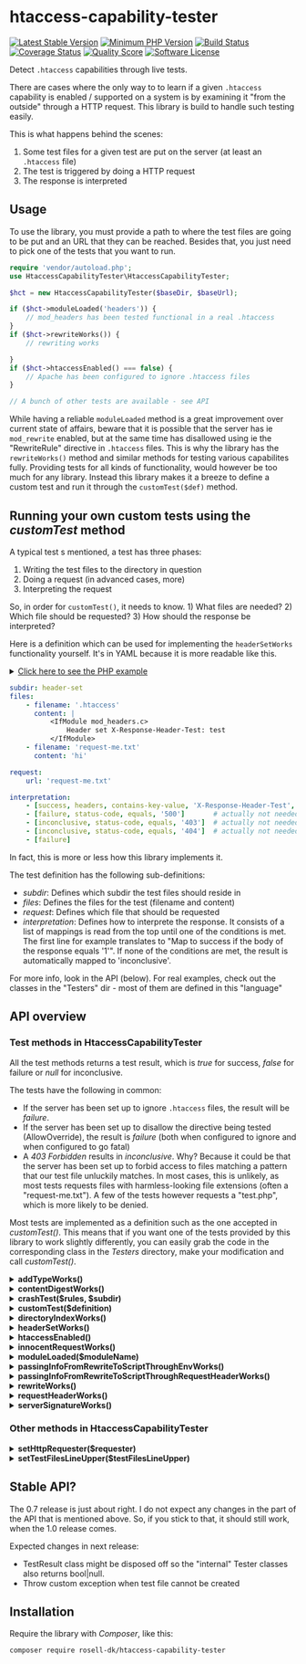 # htaccess-capability-tester

[![Latest Stable Version](https://img.shields.io/packagist/v/rosell-dk/htaccess-capability-tester.svg?style=flat-square)](https://packagist.org/packages/rosell-dk/htaccess-capability-tester)
[![Minimum PHP Version](https://img.shields.io/badge/php-%3E%3D%205.6-8892BF.svg?style=flat-square)](https://php.net)
[![Build Status](https://travis-ci.org/rosell-dk/htaccess-capability-tester.png?branch=master)](https://travis-ci.org/rosell-dk/htaccess-capability-tester)
[![Coverage Status](https://img.shields.io/scrutinizer/coverage/g/rosell-dk/htaccess-capability-tester.svg?style=flat-square)](https://scrutinizer-ci.com/g/rosell-dk/htaccess-capability-tester/code-structure/master/code-coverage/src/)
[![Quality Score](https://img.shields.io/scrutinizer/g/rosell-dk/htaccess-capability-tester.svg?style=flat-square)](https://scrutinizer-ci.com/g/rosell-dk/htaccess-capability-tester/)
[![Software License](https://img.shields.io/badge/license-MIT-brightgreen.svg?style=flat-square)](https://github.com/rosell-dk/htaccess-capability-tester/blob/master/LICENSE)


Detect `.htaccess` capabilities through live tests.

There are cases where the only way to to learn if a given `.htaccess` capability is enabled / supported on a system is by examining it "from the outside" through a HTTP request. This library is build to handle such testing easily.

This is what happens behind the scenes:
1. Some test files for a given test are put on the server (at least an `.htaccess` file)
2. The test is triggered by doing a HTTP request
3. The response is interpreted

## Usage

To use the library, you must provide a path to where the test files are going to be put and an URL that they can be reached. Besides that, you just need to pick one of the tests that you want to run.

```php
require 'vendor/autoload.php';
use HtaccessCapabilityTester\HtaccessCapabilityTester;

$hct = new HtaccessCapabilityTester($baseDir, $baseUrl);

if ($hct->moduleLoaded('headers')) {
    // mod_headers has been tested functional in a real .htaccess
}
if ($hct->rewriteWorks()) {    
    // rewriting works

}
if ($hct->htaccessEnabled() === false) {
    // Apache has been configured to ignore .htaccess files
}

// A bunch of other tests are available - see API
```
While having a reliable `moduleLoaded` method is a great improvement over current state of affairs, beware that it is possible that the server has ie `mod_rewrite` enabled, but at the same time has disallowed using ie the "RewriteRule" directive in `.htaccess` files. This is why the library has the `rewriteWorks()` method and similar methods for testing various capabilites fully. Providing tests for all kinds of functionality, would however be too much for any library. Instead this library makes it a breeze to define a custom test and run it through the `customTest($def)` method.


## Running your own custom tests using the *customTest* method

A typical test s mentioned, a test has three phases:
1. Writing the test files to the directory in question
2. Doing a request (in advanced cases, more)
3. Interpreting the request

So, in order for `customTest()`, it needs to know. 1) What files are needed? 2) Which file should be requested? 3) How should the response be interpreted?

Here is a definition which can be used for implementing the `headerSetWorks` functionality yourself. It's in YAML because it is more readable like this.

<details><summary><u>Click here to see the PHP example</u></summary>
<p><br>
<b>PHP example</b>

```php
<?php
require 'vendor/autoload.php';
use HtaccessCapabilityTester\HtaccessCapabilityTester;

$hct = new HtaccessCapabilityTester($baseDir, $baseUrl);

$htaccessFile = <<<'EOD'
<IfModule mod_headers.c>
Header set X-Response-Header-Test: test
</IfModule>
EOD;

$test = [
    'subdir' => 'header-set',
    'files' => [
        ['.htaccess', $htaccessFile],
        ['request-me.txt', "hi"],
    ],
    'request' => 'request-me.txt',
    'interpretation' => [
        ['success', 'headers', 'contains-key-value', 'X-Response-Header-Test', 'test'],

        // the next three mappings are actually not necessary, as customTest() does standard
        // error handling automatically (can be turned off)
        ['failure', 'status-code', 'equals', '500'],       
        ['inconclusive', 'status-code', 'equals', '403'],
        ['inconclusive', 'status-code', 'equals', '404'],
    ]
];

if ($hct->customTest($test)) {
    // setting a header in the .htaccess works!
}
```

</p>
</details>

```yaml
subdir: header-set
files:
    - filename: '.htaccess'
      content: |
          <IfModule mod_headers.c>
              Header set X-Response-Header-Test: test
          </IfModule>
    - filename: 'request-me.txt'
      content: 'hi'

request:
    url: 'request-me.txt'

interpretation:
    - [success, headers, contains-key-value, 'X-Response-Header-Test', 'test']
    - [failure, status-code, equals, '500']       # actually not needed (part of standard error handling)
    - [inconclusive, status-code, equals, '403']  # actually not needed (part of standard error handling)
    - [inconclusive, status-code, equals, '404']  # actually not needed (part of standard error handling)
    - [failure]
```

In fact, this is more or less how this library implements it.

The test definition has the following sub-definitions:
- *subdir*: Defines which subdir the test files should reside in
- *files*: Defines the files for the test (filename and content)
- *request*: Defines which file that should be requested
- *interpretation*: Defines how to interprete the response. It consists of a list of mappings is read from the top until one of the conditions is met. The first line for example translates to "Map to success if the body of the response equals '1'". If none of the conditions are met, the result is automatically mapped to 'inconclusive'.

For more info, look in the API (below). For real examples, check out the classes in the "Testers" dir - most of them are defined in this "language"

## API overview

### Test methods in HtaccessCapabilityTester

All the test methods returns a test result, which is *true* for success, *false* for failure or *null* for inconclusive.

The tests have the following in common:
- If the server has been set up to ignore `.htaccess` files, the result will be *failure*.
- If the server has been set up to disallow the directive being tested (AllowOverride), the result is *failure* (both when configured to ignore and when configured to go fatal)
- A *403 Forbidden* results in *inconclusive*. Why? Because it could be that the server has been set up to forbid access to files matching a pattern that our test file unluckily matches. In most cases, this is unlikely, as most tests requests files with harmless-looking file extensions (often a "request-me.txt"). A few of the tests however requests a "test.php", which is more likely to be denied.

Most tests are implemented as a definition such as the one accepted in *customTest()*. This means that if you want one of the tests provided by this library to work slightly differently, you can easily grab the code in the corresponding class in the *Testers* directory, make your modification and call *customTest()*.

<details><summary><b>addTypeWorks()</b></summary>
<p><br>
Tests if the *AddType* directive works.

Implementation (YAML definition):

```yaml
subdir: add-type
files:
  - filename: '.htaccess'
    content: |
      <IfModule mod_mime.c>
          AddType image/gif .test
      </IfModule>
  - filename: 'request-me.test'
    content: 'hi'
request:
  url: 'request-me.test'

interpretation:
 - ['success', 'headers', 'contains-key-value', 'Content-Type', 'image/gif']
 - ['inconclusive', 'status-code', 'not-equals', '200']
 - ['failure', 'headers', 'not-contains-key-value', 'Content-Type', 'image/gif']
```

</p>
</details>

<details><summary><b>contentDigestWorks()</b></summary>
<p>

Implementation (YAML definition):

```yaml
subdir: content-digest
subtests:
  - subdir: on
    files:
    - filename: '.htaccess'
      content: |
        ContentDigest On
    - filename: 'request-me.txt'
      content: 'hi'
    request:
      url: 'request-me.txt'
    interpretation:
      - ['failure', 'headers', 'not-contains-key', 'Content-MD5'],

    - subdir: off
      files:
        - filename: '.htaccess'
          content: |
             ContentDigest Off
        - filename: 'request-me.txt'
          content: 'hi'
      request:
        url: 'request-me.txt'

      interpretation:
        - ['failure', 'headers', 'contains-key', 'Content-MD5']
        - ['inconclusive', 'status-code', 'not-equals', '200']
        - ['success', 'status-code', 'equals', '200']
```

</p>
</details>

<details><summary><b>crashTest($rules, $subdir)</b></summary>
<p><br>
Test if some rules makes the server "crash" (respond with 500 Internal Server Error for requests to files in the folder).
You pass the rules that you want to check.
You can optionally pass in a subdir for the tests. If you do not do that, a hash of the rules will be used.

Implementation (PHP):

```php
/**
 * @param string $htaccessRules  The rules to check
 * @param string $subSubDir      subdir for the test files. If not supplied, a fingerprint of the rules will be used
 */
public function __construct($htaccessRules, $subSubDir = null)
{
    if (is_null($subSubDir)) {
        $subSubDir = hash('md5', $htaccessRules);
    }

    $test = [
        'subdir' => 'crash-tester/' . $subSubDir,
        'subtests' => [
            [
                'subdir' => 'the-suspect',
                'files' => [
                    ['.htaccess', $htaccessRules],
                    ['request-me.txt', 'thanks'],
                ],
                'request' => [
                    'url' => 'request-me.txt',
                    'bypass-standard-error-handling' => ['all']
                ],
                'interpretation' => [
                    ['success', 'status-code', 'not-equals', '500'],
                ]
            ],
            [
                'subdir' => 'the-innocent',
                'files' => [
                    ['.htaccess', '# I am no trouble'],
                    ['request-me.txt', 'thanks'],
                ],
                'request' => [
                    'url' => 'request-me.txt',
                    'bypass-standard-error-handling' => ['all']
                ],
                'interpretation' => [
                    // The suspect crashed. But if the innocent crashes too, we cannot judge
                    ['inconclusive', 'status-code', 'equals', '500'],

                    // The innocent did not crash. The suspect is guilty!
                    ['failure'],
                ]
            ],
        ]
    ];

    parent::__construct($test);
}
```

</p>
</details>

<details><summary><b>customTest($definition)</b></summary>
<p>

Allows you to run a custom test. Check out README.md for instructions

</p>
</details>

<details><summary><b>directoryIndexWorks()</b></summary>
<p><br>
Tests if DirectoryIndex works.

Implementation (YAML definition):

```yaml
subdir: directory-index
files:
  - filename: '.htaccess'
    content: |
      <IfModule mod_dir.c>
          DirectoryIndex index2.html
      </IfModule>
  - filename: 'index.html'
    content: '0'
  - filename: 'index2.html'
    content: '1'

request:
  url: ''   # We request the index, that is why its empty
  bypass-standard-error-handling: ['404']

interpretation:
  - ['success', 'body', 'equals', '1']
  - ['failure', 'body', 'equals', '0']
  - ['failure', 'status-code', 'equals', '404']  # "index.html" might not be set to index
```

</p>
</details>

<details><summary><b>headerSetWorks()</b></summary>
<p><br>
Tests if setting a response header works using the *Header* directive.

Implementation (YAML definition):

```yaml
subdir: header-set
files:
    - filename: '.htaccess'
      content: |
          <IfModule mod_headers.c>
              Header set X-Response-Header-Test: test
          </IfModule>
    - filename: 'request-me.txt'
      content: 'hi'

request:
    url: 'request-me.txt'

interpretation:
    - [success, headers, contains-key-value, 'X-Response-Header-Test', 'test'],
    - [failure]
```

</p>
</details>

<details><summary><b>htaccessEnabled()</b></summary>
<p><br>
Apache can be configured to ignore `.htaccess` files altogether. This method tests if the `.htaccess` file is processed at all

The method works by trying out a series of subtests until a conclusion is reached. It will never come out inconclusive.

How does it work?
- The first strategy is testing a series of features, such as `rewriteWorks()`. If any of them works, well, then the `.htaccess` must have been processed.
- Secondly, the `serverSignatureWorks()` is tested. The "ServerSignature" directive is special because it is in core and cannot be disabled with AllowOverride. If this test comes out as a failure, it is so *highly likely* that the .htaccess has not been processed, that we conclude that it has not.
- Lastly, if all other methods failed, we try calling `crashTest()` on an .htaccess file that we on purpose put syntax errors in. If it crashes, the .htaccess file must have been proccessed. If it does not crash, it has not. This last method is bulletproof - so why not do it first? Because it might generate an entry in the error log.

Main part of implementation:
```php
// If we can find anything that works, well the .htaccess must have been proccesed!
if ($hct->serverSignatureWorks()    // Override: None,  Status: Core, REQUIRES PHP
    || $hct->contentDigestWorks()   // Override: Options,  Status: Core
    || $hct->addTypeWorks()         // Override: FileInfo, Status: Base, Module: mime
    || $hct->directoryIndexWorks()  // Override: Indexes,  Status: Base, Module: mod_dir
    || $hct->rewriteWorks()         // Override: FileInfo, Status: Extension, Module: rewrite
    || $hct->headerSetWorks()       // Override: FileInfo, Status: Extension, Module: headers
) {
    $status = true;
} else {
    // The serverSignatureWorks() test is special because if it comes out as a failure,
    // we can be *almost* certain that the .htaccess has been completely disabled

    $serverSignatureWorks = $hct->serverSignatureWorks();
    if ($serverSignatureWorks === false) {
        $status = false;
        $info = 'ServerSignature directive does not work - and it is in core';
    } else {
        // Last bullet in the gun:
        // Try an .htaccess with syntax errors in it.
        // (we do this lastly because it may generate an entry in the error log)
        $crashTestResult = $hct->crashTest('aoeu', 'htaccess-enabled-malformed-htaccess');
        if ($crashTestResult === false) {
            // It crashed, - which means .htaccess is processed!
            $status = true;
            $info = 'syntax error in an .htaccess causes crash';
        } elseif ($crashTestResult === true) {
            // It did not crash. So the .htaccess is not processed, as syntax errors
            // makes servers crash
            $status = false;
            $info = 'syntax error in an .htaccess does not cause crash';
        } elseif (is_null($crashTestResult)) {
            // It did crash. But so did a request to an innocent text file in a directory
            // without a .htaccess file in it. Something is making all requests fail and
            // we cannot judge.
            $status = null;
            $info = 'all requests results in 500 Internal Server Error';
        }
    }
}
return new TestResult($status, $info);
```

</p>
</details>

<details><summary><b>innocentRequestWorks()</b></summary>
<p><br>
Tests if an innocent request to a text file works. Most tests use this test when they get a 500 Internal Error, in order to decide if this is a general problem (general problem => inconclusive, specific problem => failure).

Implementation (YAML definition):

```yaml
subdir: innocent-request
files:
  - filename: 'request-me.txt'
    content: 'thank you my dear'

request:
  url: 'request-me.txt'
  bypass-standard-error-handling: 'all'

interpretation:
  - ['success', 'status-code', 'equals', '200']
  - ['inconclusive', 'status-code', 'equals', '403']
  - ['inconclusive', 'status-code', 'equals', '404']
  - ['failure']
```

</p>
</details>

<details><summary><b>moduleLoaded($moduleName)</b></summary>
<p><br>
Tests if a given module is loaded. Note that you in most cases would want to not just know if a module is loaded, but also ensure that the directives you are using are allowed. So for example, instead of calling `moduleLoaded("rewrite")`, you should probably call `rewriteWorks()`;

Implementation:

The method has many ways to test if a module is loaded, based on what works. If for example setting headers has been established to be working and we want to know if "setenvif" module is loaded, the following .htaccess rules will be tested, and the response will be examined.
```
<IfModule mod_setenvif.c>
    Header set X-Response-Header-Test: 1
</IfModule>
<IfModule !mod_setenvif.c>
    Header set X-Response-Header-Test: 0
</IfModule>
```

</p>
</details>

<details><summary><b>passingInfoFromRewriteToScriptThroughEnvWorks()</b></summary>
<p><br>
Say you have a rewrite rule that points to a PHP script and you would like to pass some information along to the PHP. Usually, you will just pass it in the query string. But this won't do if the information is sensitive. In that case, there are some tricks available. The trick being tested here tells the RewriteRule directive to set an environment variable, which in many setups can be picked up in the script.

Implementation (YAML definition):

```yaml
subdir: pass-info-from-rewrite-to-script-through-env
files:
  - filename: '.htaccess'
    content: |
      <IfModule mod_rewrite.c>

          # Testing if we can pass environment variable from .htaccess to script in a RewriteRule
          # We pass document root, because that can easily be checked by the script

          RewriteEngine On
          RewriteRule ^test\.php$ - [E=PASSTHROUGHENV:%{DOCUMENT_ROOT},L]

      </IfModule>
  - filename: 'test.php'
    content: |
      <?php

      /**
       *  Get environment variable set with mod_rewrite module
       *  Return false if the environment variable isn't found
       */
      function getEnvPassedInRewriteRule($envName) {
          // Environment variables passed through the REWRITE module have "REWRITE_" as a prefix
          // (in Apache, not Litespeed, if I recall correctly).
          // Multiple iterations causes multiple REWRITE_ prefixes, and we get many environment variables set.
          // We simply look for an environment variable that ends with what we are looking for.
          // (so make sure to make it unique)
          $len = strlen($envName);
          foreach ($_SERVER as $key => $item) {
              if (substr($key, -$len) == $envName) {
                  return $item;
              }
          }
          return false;
      }

      $result = getEnvPassedInRewriteRule('PASSTHROUGHENV');
      if ($result === false) {
          echo '0';
          exit;
      }
      echo ($result == $_SERVER['DOCUMENT_ROOT'] ? '1' : '0');

request:
  url: 'test.php'

interpretation:
  - ['success', 'body', 'equals', '1']
  - ['failure', 'body', 'equals', '0']
  - ['inconclusive', 'body', 'begins-with', '<?php']
  - ['inconclusive']
 ```

</p>
</details>

<details><summary><b>passingInfoFromRewriteToScriptThroughRequestHeaderWorks()</b></summary>
<p><br>
Say you have a rewrite rule that points to a PHP script and you would like to pass some information along to the PHP. Usually, you will just pass it in the query string. But this won't do if the information is sensitive. In that case, there are some tricks available. The trick being tested here tells the RewriteRule directive to set an environment variable which a RequestHeader directive picks up on and passes on to the script in a request header.

Implementation (YAML definition):

```yaml
subdir: pass-info-from-rewrite-to-script-through-request-header
files:
  - filename: '.htaccess'
    content: |
      <IfModule mod_rewrite.c>
          RewriteEngine On

          # Testing if we can pass an environment variable through a request header
          # We pass document root, because that can easily be checked by the script

          <IfModule mod_headers.c>
            RequestHeader set PASSTHROUGHHEADER "%{PASSTHROUGHHEADER}e" env=PASSTHROUGHHEADER
          </IfModule>
          RewriteRule ^test\.php$ - [E=PASSTHROUGHHEADER:%{DOCUMENT_ROOT},L]

      </IfModule>
  - filename: 'test.php'
    content: |
      <?php
      if (isset($_SERVER['HTTP_PASSTHROUGHHEADER'])) {
          echo ($_SERVER['HTTP_PASSTHROUGHHEADER'] == $_SERVER['DOCUMENT_ROOT'] ? 1 : 0);
          exit;
      }
      echo '0';

request:
  url: 'test.php'

interpretation:
  - ['success', 'body', 'equals', '1']
  - ['failure', 'body', 'equals', '0']
  - ['inconclusive', 'body', 'begins-with', '<?php']
  - ['inconclusive']
```

</p>
</details>

<details><summary><b>rewriteWorks()</b></summary>
<p><br>
Tests if rewriting works.

Implementation (YAML definition):
```yaml
subdir: rewrite
files:
  - filename: '.htaccess'
    content: |
      <IfModule mod_rewrite.c>
          RewriteEngine On
          RewriteRule ^0\.txt$ 1\.txt [L]
      </IfModule>
  - filename: '0.txt'
    content: '0'
  - filename: '1.txt'
    content: '1'

request:
  url: '0.txt'

interpretation:
  - [success, body, equals, '1']
  - [failure, body, equals, '0']
```

</p>
</details>

<details><summary><b>requestHeaderWorks()</b></summary>
<p><br>
Tests if a request header can be set using the *RequestHeader* directive.

Implementation (YAML definition):

```yaml
subdir: request-header
files:
  - filename: '.htaccess'
    content: |
      <IfModule mod_headers.c>
          # Certain hosts seem to strip non-standard request headers,
          # so we use a standard one to avoid a false negative
          RequestHeader set User-Agent "request-header-test"
      </IfModule>
  - filename: 'test.php'
    content: |
      <?php
      if (isset($_SERVER['HTTP_USER_AGENT'])) {
          echo  $_SERVER['HTTP_USER_AGENT'] == 'request-header-test' ? 1 : 0;
      } else {
          echo 0;
      }

request:
  url: 'test.php'

interpretation:
  - ['success', 'body', 'equals', '1']
  - ['failure', 'body', 'equals', '0']
  - ['inconclusive', 'body', 'begins-with', '<?php']
```

</p>
</details>

<details><summary><b>serverSignatureWorks()</b></summary>
<p><br>
Tests if the *ServerSignature* directive works.

Implementation (YAML definition):
```yaml
subdir: server-signature
subtests:
  - subdir: on
    files:
    - filename: '.htaccess'
      content: |
        ServerSignature On
    - filename: 'test.php'
      content: |
      <?php
      if (isset($_SERVER['SERVER_SIGNATURE']) && ($_SERVER['SERVER_SIGNATURE'] != '')) {
          echo 1;
      } else {
          echo 0;
      }
    request:
      url: 'test.php'
    interpretation:
      - ['inconclusive', 'body', 'isEmpty']
      - ['inconclusive', 'status-code', 'not-equals', '200']
      - ['failure', 'body', 'equals', '0']

  - subdir: off
    files:
    - filename: '.htaccess'
      content: |
        ServerSignature Off
    - filename: 'test.php'
      content: |
      <?php
      if (isset($_SERVER['SERVER_SIGNATURE']) && ($_SERVER['SERVER_SIGNATURE'] != '')) {
          echo 0;
      } else {
          echo 1;
      }
    request:
      url: 'test.php'
    interpretation:
      - ['inconclusive', 'body', 'isEmpty']
      - ['success', 'body', 'equals', '1']
      - ['failure', 'body', 'equals', '0']
      - ['inconclusive']
```

</p>
</details>

### Other methods in HtaccessCapabilityTester

<details><summary><b>setHttpRequester($requester)</b></summary>
<p><br>
This allows you to use another object for making HTTP requests than the standard one provided by this library. The standard one uses `file_get_contents` to make the request and is implemented in `SimpleHttpRequester.php`. You might for example prefer to use *curl* or, if you are making a Wordpress plugin, you might want to use the one provided by the Wordpress framework.
</p>
</details>

<details><summary><b>setTestFilesLineUpper($testFilesLineUpper)</b></summary>
<p><br>
This allows you to use another object for lining up the test files than the standard one provided by this library. The standard one uses `file_put_contents` to save files and is implemented in `SimpleTestFileLineUpper.php`. You will probably not need to swap the test file line-upper.
</p>
</details>

## Stable API?
The 0.7 release is just about right. I do not expect any changes in the part of the API that is mentioned above. So, if you stick to that, it should still work, when the 1.0 release comes.

Expected changes in next release:
- TestResult class might be disposed off so the "internal" Tester classes also returns bool|null.
- Throw custom exception when test file cannot be created

## Installation
Require the library with *Composer*, like this:

```text
composer require rosell-dk/htaccess-capability-tester
```
